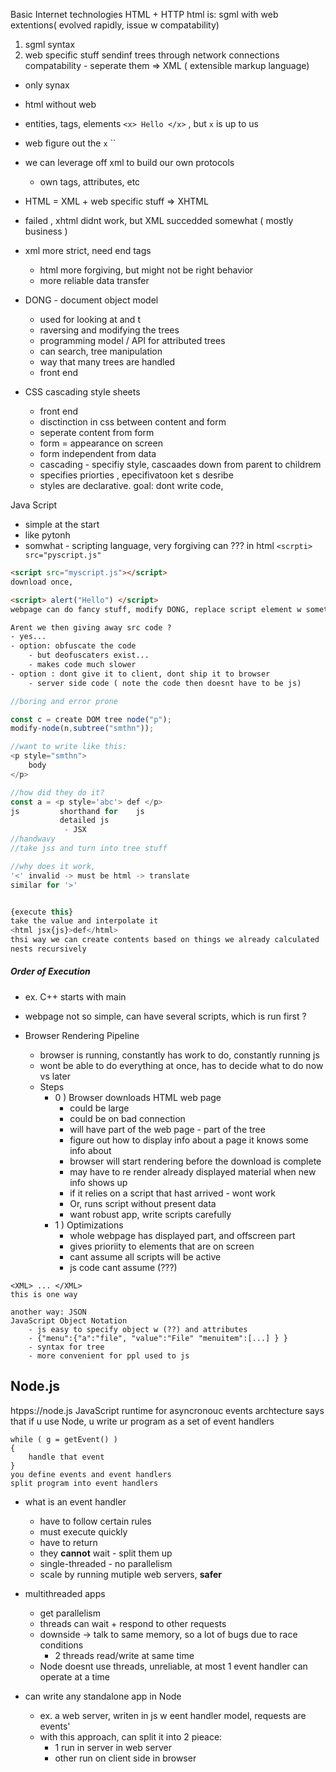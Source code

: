 Basic Internet technologies
HTML + HTTP
html is: sgml with web extentions( evolved rapidly, issue w compatability)
1) sgml syntax 
2) web specific stuff
sendinf trees through network connections
compatability - seperate them => XML ( extensible markup language)
- only synax
- html without web
- entities, tags, elements `<x> Hello </x>` , but `x` is up to us
- web figure out the `x` ``
- we can leverage off xml to build our own protocols
	- own tags, attributes, etc
- HTML = XML + web specific stuff => XHTML
- failed , xhtml didnt work, but XML succedded somewhat ( mostly business )
-  xml more strict, need end tags
	- html more forgiving, but might not be right behavior
	- more reliable data transfer

- DONG - document object model
	- used for looking at and t
	- raversing and modifying the trees
	- programming model / API for attributed trees
	- can search, tree manipulation
	- way that many trees are handled 
	- front end 

- CSS cascading style sheets
	- front end
	- disctinction in css between content and form
	- seperate content from form
	- form = appearance on screen
	- form independent from data
	- cascading - specifiy style, cascaades down from parent to childrem
	- specifies priorties , epecifivatoon ket s desribe
	- styles are declarative. goal: dont write code,


Java Script
- simple at the start
- like pytonh
- somwhat  - scripting language, very forgiving
can ??? in html
	`<scrpti> src="pyscript.js"` 
```html
<script src="myscript.js"></script>
download once, 

<script> alert("Hello") </script>
webpage can do fancy stuff, modify DONG, replace script element w something else, up to what browser will let it do

Arent we then giving away src code ? 
- yes... 
- option: obfuscate the code
	- but deofuscaters exist...
	- makes code much slower
- option : dont give it to client, dont ship it to browser
	- server side code ( note the code then doesnt have to be js)
``` 

```javascript
//boring and error prone

const c = create DOM tree node("p");
modify-node(n,subtree("smthn"));

//want to write like this:
<p style="smthn">
	body
</p>

//how did they do it?
const a = <p style='abc'> def </p>
js         shorthand for    js
		   detailed js
			- JSX
//handwavy 
//take jss and turn into tree stuff

//why does it work, 
'<' invalid -> must be html -> translate
similar for '>'


{execute this}
take the value and interpolate it
<html jsx{js}>def</html>
thsi way we can create contents based on things we already calculated
nests recursively
```
##### Order of Execution
- ex. C++ starts with main
- webpage not so simple, can have several scripts, which is run first ?

- Browser Rendering Pipeline
	- browser is running, constantly has work to do, constantly running js
	- wont be able to do everything at once, has to decide what to do now vs later
	- Steps
		- 0 ) Browser downloads HTML web page 
			- could be large
			- could be on bad connection
			- will have part of the web page - part of the tree
			- figure out how to display info about a page it knows some info about
			- browser will start rendering before the download is complete
			- may have to re render already displayed material when new info shows up
			- if it relies on a script that hast arrived - wont work
			- Or, runs script without present data 
			- want robust app, write scripts carefully
		- 1 ) Optimizations
			- whole webpage has displayed part, and offscreen part
			- gives prioriity to elements that are on screen
			- cant assume all scripts will be active
			- js code cant assume (???)
```JS
<XML> ... </XML>
this is one way

another way: JSON
JavaScript Object Notation
	- js easy to specify object w (??) and attributes
	- {"menu":{"a":"file", "value":"File" "menuitem":[...] } }
	- syntax for tree
	- more convenient for ppl used to js
```


## Node.js
htpps://node.js
JavaScript runtime for asyncronouc events
archtecture says that if u use Node, u write ur program as a set of event handlers
```JS
while ( g = getEvent() )
{
	handle that event
}
you define events and event handlers
split program into event handlers
```
- what is an event handler 
	- have to follow certain rules
	- must execute quickly
	- have to return
	- they **cannot** wait - split them up 
	- single-threaded - no parallelism 
	- scale by running mutiple web servers, **safer** 

- multithreaded apps
	- get parallelism
	- threads can wait + respond to other requests
	- downside -> talk to same memory, so a lot of bugs due to race conditions
		- 2 threads read/write at same time
	- Node doesnt use threads, unreliable, at most 1 event handler can operate at a time

- can write any standalone app in Node
	- ex. a web server, writen in js w eent handler model, requests are events'
	- with this approach, can split it into 2 pieace:
		- 1 run in server in web server
		- other run on client side in browser